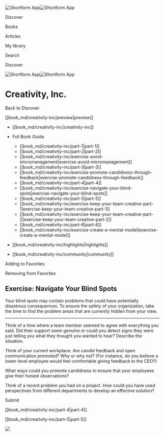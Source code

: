 ![Shortform App](/img/logo.36a2399e.svg)![Shortform App](/img/logo-dark.70c1b072.svg)

Discover

Books

Articles

My library

Search

Discover

![Shortform App](/img/logo.36a2399e.svg)![Shortform App](/img/logo-dark.70c1b072.svg)

# Creativity, Inc.

Back to Discover

[[book_md/creativity-inc/preview|preview]]

  * [[book_md/creativity-inc|creativity-inc]]
  * Full Book Guide

    * [[book_md/creativity-inc/part-1|part-1]]
    * [[book_md/creativity-inc/part-2|part-2]]
    * [[book_md/creativity-inc/exercise-avoid-micromanagement|exercise-avoid-micromanagement]]
    * [[book_md/creativity-inc/part-3|part-3]]
    * [[book_md/creativity-inc/exercise-promote-candidness-through-feedback|exercise-promote-candidness-through-feedback]]
    * [[book_md/creativity-inc/part-4|part-4]]
    * [[book_md/creativity-inc/exercise-navigate-your-blind-spots|exercise-navigate-your-blind-spots]]
    * [[book_md/creativity-inc/part-5|part-5]]
    * [[book_md/creativity-inc/exercise-keep-your-team-creative-part-1|exercise-keep-your-team-creative-part-1]]
    * [[book_md/creativity-inc/exercise-keep-your-team-creative-part-2|exercise-keep-your-team-creative-part-2]]
    * [[book_md/creativity-inc/part-6|part-6]]
    * [[book_md/creativity-inc/exercise-create-a-mental-model|exercise-create-a-mental-model]]
  * [[book_md/creativity-inc/highlights|highlights]]
  * [[book_md/creativity-inc/community|community]]



Adding to Favorites 

Removing from Favorites 

## Exercise: Navigate Your Blind Spots

Your blind spots may contain problems that could have potentially disastrous consequences. To ensure the safety of your organization, take the time to find the problem areas that are currently hidden from your view.

* * *

Think of a time where a team member seemed to agree with everything you said. Did their support seem genuine or could you detect signs they were just telling you what they thought you wanted to hear? Describe the situation.

Think of your current workplace. Are candid feedback and open communication promoted? Why or why not? (For instance, do you believe a lower-level employee would feel comfortable giving feedback to the CEO?)

What ways could you promote candidness to ensure that your employees give their honest observations?

Think of a recent problem you had on a project. How could you have used perspectives from different departments to develop an effective solution?

Submit 

[[book_md/creativity-inc/part-4|part-4]]

[[book_md/creativity-inc/part-5|part-5]]

![](https://bat.bing.com/action/0?ti=56018282&Ver=2&mid=6f6a19f0-63aa-4dc0-9950-e47cd054c6ac&sid=49fff5b0636c11eeb9c611038afc8668&vid=4a005010636c11ee80c703d4c4a7acd5&vids=0&msclkid=N&pi=0&lg=en-US&sw=800&sh=600&sc=24&nwd=1&tl=Shortform%20%7C%20Book&p=https%3A%2F%2Fwww.shortform.com%2Fapp%2Fbook%2Fcreativity-inc%2Fexercise-navigate-your-blind-spots&r=&lt=357&evt=pageLoad&sv=1&rn=938065)
